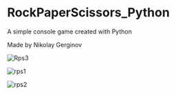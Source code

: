 # RockPaperScissors_Python
 A simple console game created with Python
 
 Made by Nikolay Gerginov
 
![Rps3](https://user-images.githubusercontent.com/123015737/226946055-df269e6c-1754-4f07-a159-999ce2dcf819.jpg)

![rps1](https://user-images.githubusercontent.com/123015737/226946057-c09feea3-ec65-4779-99a6-9bebeb2e748e.jpg)

![rps2](https://user-images.githubusercontent.com/123015737/226946059-ad7382a6-c0bc-48ad-84ae-719ac3cbc3f2.jpg)
